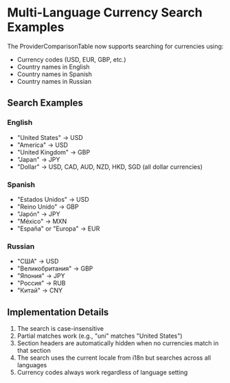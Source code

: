 # Multi-Language Currency Search Examples

The ProviderComparisonTable now supports searching for currencies using:
- Currency codes (USD, EUR, GBP, etc.)
- Country names in English
- Country names in Spanish
- Country names in Russian

## Search Examples

### English
- "United States" → USD
- "America" → USD
- "United Kingdom" → GBP
- "Japan" → JPY
- "Dollar" → USD, CAD, AUD, NZD, HKD, SGD (all dollar currencies)

### Spanish
- "Estados Unidos" → USD
- "Reino Unido" → GBP
- "Japón" → JPY
- "México" → MXN
- "España" or "Europa" → EUR

### Russian
- "США" → USD
- "Великобритания" → GBP
- "Япония" → JPY
- "Россия" → RUB
- "Китай" → CNY

## Implementation Details

1. The search is case-insensitive
2. Partial matches work (e.g., "uni" matches "United States")
3. Section headers are automatically hidden when no currencies match in that section
4. The search uses the current locale from i18n but searches across all languages
5. Currency codes always work regardless of language setting